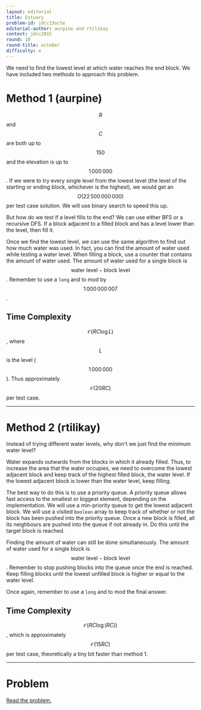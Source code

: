 ```yaml
---
layout: editorial
title: Estuary
problem-id: jdcc15octe
editorial-author: aurpine and rtilikay
contest: jdcc2015
round: 10
round-title: october
difficulty: e
---
```


We need to find the lowest level at which water reaches the end block. We have included two methods to approach this problem.

# Method 1 (aurpine)
$$R$$ and $$C$$ are both up to $$150$$ and the elevation is up to $$1\,000\,000$$. If we were to try every single level from the lowest level (the level of the starting or ending block, whichever is the highest), we would get an $$O(22\,500\,000\,000)$$ per test case solution. We will use binary search to speed this up.

But how do we test if a level fills to the end? We can use either BFS or a recursive DFS. If a block adjacent to a filled block and has a level lower than the level, then fill it.

Once we find the lowest level, we can use the same algorithm to find out how much water was used. In fact, you can find the amount of water used while testing a water level. When filling a block, use a counter that contains the amount of water used. The amount of water used for a single block is $$\text{water level} - \text{block level}$$. Remember to use a ``long`` and to mod by $$1\,000\,000\,007$$.

## Time Complexity
$$\mathcal{O}(RC\log L)$$, where $$L$$ is the level ($$1\,000\,000$$). Thus approximately $$\mathcal{O}(20RC)$$ per test case.

---

# Method 2 (rtilikay)
Instead of trying different water levels, why don't we just find the minimum water level?

Water expands outwards from the blocks in which it already filled. Thus, to increase the area that the water occupies, we need to overcome the lowest adjacent block and keep track of the highest filled block, the water level. If the lowest adjacent block is lower than the water level, keep filling.

The best way to do this is to use a priority queue. A priority queue allows fast access to the smallest or biggest element, depending on the implementation. We will use a min-priority queue to get the lowest adjacent block. We will use a visited ``boolean`` array to keep track of whether or not the block has been pushed into the priority queue. Once a new block is filled, all its neighbours are pushed into the queue if not already in. Do this until the target block is reached.

Finding the amount of water can still be done simultaneously. The amount of water used for a single block is $$\text{water level} - \text{block level}$$. Remember to stop pushing blocks into the queue once the end is reached. Keep filling blocks until the lowest unfilled block is higher or equal to the water level.

Once again, remember to use a ``long`` and to mod the final answer.

## Time Complexity
$$\mathcal{O}(RC\log(RC))$$, which is approximately $$\mathcal{O}(15RC)$$  per test case, theoretically a tiny bit faster than method 1.

---

# Problem
[Read the problem.](/cpt-problems/jdcc/2015/october/e)
